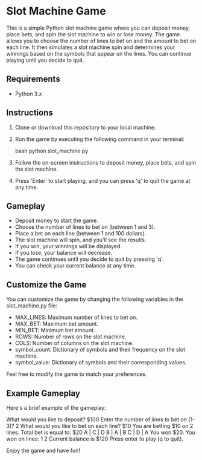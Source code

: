 # Slot Machine Game

This is a simple Python slot machine game where you can deposit money, place bets, and spin the slot machine to win or lose money. The game allows you to choose the number of lines to bet on and the amount to bet on each line. It then simulates a slot machine spin and determines your winnings based on the symbols that appear on the lines. You can continue playing until you decide to quit.

## Requirements

- Python 3.x

## Instructions

1. Clone or download this repository to your local machine.

2. Run the game by executing the following command in your terminal:

   bash
   python slot_machine.py
   

3. Follow the on-screen instructions to deposit money, place bets, and spin the slot machine.

4. Press 'Enter' to start playing, and you can press 'q' to quit the game at any time.

## Gameplay

- Deposit money to start the game.
- Choose the number of lines to bet on (between 1 and 3).
- Place a bet on each line (between 1 and 100 dollars).
- The slot machine will spin, and you'll see the results.
- If you win, your winnings will be displayed.
- If you lose, your balance will decrease.
- The game continues until you decide to quit by pressing 'q'.
- You can check your current balance at any time.

## Customize the Game

You can customize the game by changing the following variables in the slot_machine.py file:

- MAX_LINES: Maximum number of lines to bet on.
- MAX_BET: Maximum bet amount.
- MIN_BET: Minimum bet amount.
- ROWS: Number of rows on the slot machine.
- COLS: Number of columns on the slot machine.
- symbol_count: Dictionary of symbols and their frequency on the slot machine.
- symbol_value: Dictionary of symbols and their corresponding values.

Feel free to modify the game to match your preferences.

## Example Gameplay

Here's a brief example of the gameplay:


What would you like to deposit? $100
Enter the number of lines to bet on (1-3)? 2
What would you like to bet on each line? $10
You are betting $10 on 2 lines. Total bet is equal to: $20
A | C | D
B | A | B
C | D | A
You won $20.
You won on lines: 1 2
Current balance is $120
Press enter to play (q to quit).


Enjoy the game and have fun!